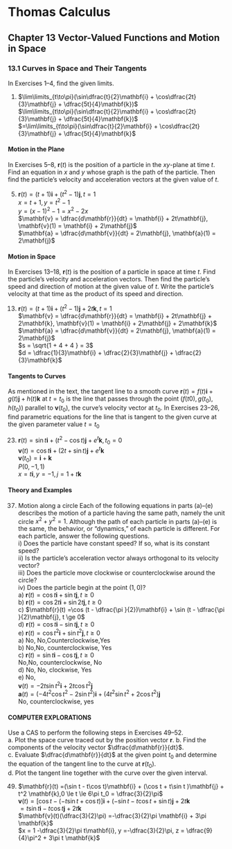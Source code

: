 # Thomas Calculus
## Chapter 13 Vector-Valued Functions and Motion in Space
### 13.1 Curves in Space and Their Tangents
In Exercises 1–4, find the given limits.  
1. $\lim\limits_{t\to\pi}(\sin\dfrac{t}{2}\mathbf{i} + \cos\dfrac{2t}{3}\mathbf{j} + \dfrac{5t}{4}\mathbf{k})$   
   $\lim\limits_{t\to\pi}(\sin\dfrac{t}{2}\mathbf{i} + \cos\dfrac{2t}{3}\mathbf{j} + \dfrac{5t}{4}\mathbf{k})$  
   $=\lim\limits_{t\to\pi}(\sin\dfrac{t}{2}\mathbf{i} + \cos\dfrac{2t}{3}\mathbf{j} + \dfrac{5t}{4}\mathbf{k}$  
#### Motion in the Plane
In Exercises 5–8, $\mathbf{r}(t)$ is the position of a particle in the $xy$-plane at time $t$. Find an equation in $x$ and $y$ whose graph is the path of the particle. Then find the particle’s velocity and acceleration vectors at the given value of $t$.  

5. $\mathbf{r}(t) = (t + 1)\mathbf{i} + (t^2 -1)\mathbf{j}, t = 1$  
   $x = t + 1, y = t^2 -1$  
   $y = (x-1)^2 - 1 = x^2 -2x$  
   $\mathbf{v} = \dfrac{d\mathbf{r}}{dt} = \mathbf{i} + 2t\mathbf{j}, \mathbf{v}(1) = \mathbf{i} + 2\mathbf{j}$  
   $\mathbf{a} = \dfrac{d\mathbf{v}}{dt} = 2\mathbf{j}, \mathbf{a}(1) = 2\mathbf{j}$ 
#### Motion in Space
In Exercises 13–18, $\mathbf{r}(t)$ is the position of a particle in space at time $t$. Find the particle’s velocity and acceleration vectors. Then find the particle’s speed and direction of motion at the given value of $t$. Write the particle’s velocity at that time as the product of its speed and direction.  

13. $\mathbf{r}(t) = (t + 1)\mathbf{i} + (t^2 -1)\mathbf{j} + 2t\mathbf{k}, t = 1$  
   $\mathbf{v} = \dfrac{d\mathbf{r}}{dt} = \mathbf{i} + 2t\mathbf{j} + 2\mathbf{k}, \mathbf{v}(1) = \mathbf{i} + 2\mathbf{j} + 2\mathbf{k}$  
   $\mathbf{a} = \dfrac{d\mathbf{v}}{dt} = 2\mathbf{j}, \mathbf{a}(1) = 2\mathbf{j}$  
   $s = \sqrt{1 + 4 + 4 } = 3$  
   $d = \dfrac{1}{3}\mathbf{i} + \dfrac{2}{3}\mathbf{j} + \dfrac{2}{3}\mathbf{k}$
#### Tangents to Curves
As mentioned in the text, the tangent line to a smooth curve $\mathbf{r}(t) = f(t)\mathbf{i} + g(t)\mathbf{j} + h(t)\mathbf{k}$ at $t = t_0$ is the line that passes through the point $(f(t0), g(t_0), h(t_0))$ parallel to $\mathbf{v}(t_0),$ the curve’s velocity vector at $t_0$. In Exercises 23–26, find parametric equations for the line that is tangent to the given curve at the given parameter value $t = t_0$   

23.  $\mathbf{r}(t) =\sin t\mathbf{i} + (t^2 - \cos t)\mathbf{j} + e^t\mathbf{k}, t_0 = 0$  
     $\mathbf{v}(t) = \cos t\mathbf{i} + (2t + \sin t)\mathbf{j} + e^t\mathbf{k}$    
     $\mathbf{v}(t_0) = \mathbf{i} + \mathbf{k}$  
     $P(0,-1,1)$  
     $x = t\mathbf{i}, y = -1, j = 1 + t\mathbf{k}$
#### Theory and Examples
37. Motion along a circle Each of the following equations in parts (a)–(e) describes the motion of a particle having the same path, namely the unit circle $x^2 + y^2 = 1$. Although the path of each particle in parts (a)–(e) is the same, the behavior, or “dynamics,” of each particle is different. For each particle, answer the following questions.  
 i) Does the particle have constant speed? If so, what is its constant speed?   
 ii) Is the particle’s acceleration vector always orthogonal to its velocity vector?   
 iii) Does the particle move clockwise or counterclockwise around the circle?  
 iv) Does the particle begin at the point $(1, 0)$?  
 a) $\mathbf{r}(t) =\cos t\mathbf{i} + \sin t\mathbf{j}, t \ge 0$  
 b) $\mathbf{r}(t) =\cos 2t\mathbf{i} + \sin 2t\mathbf{j}, t \ge 0$  
 c) $\mathbf{r}(t) =\cos (t - \dfrac{\pi }{2})\mathbf{i} + \sin (t - \dfrac{\pi }{2}\mathbf{j}, t \ge 0$  
 d) $\mathbf{r}(t) =\cos t\mathbf{i} - \sin t\mathbf{j}, t \ge 0$  
 e) $\mathbf{r}(t) =\cos t^2\mathbf{i} + \sin t^2\mathbf{j}, t \ge 0$  
 a) No, No,Counterclockwise,Yes  
 b) No,No, counterclockwise, Yes  
 c) $\mathbf{r}(t) =\sin t \mathbf{i} - \cos t \mathbf{j}, t \ge 0$   
 No,No, counterclockwise, No   
 d) No, No, clockwise, Yes  
 e) No,   
 $\mathbf{v}(t) =-2t\sin t^2 \mathbf{i} + 2t\cos t^2 \mathbf{j}$  
 $\mathbf{a}(t) =(-4t^2\cos t^2 - 2\sin t^2)\mathbf{i} + (4t^2\sin t^2 + 2\cos t^2) \mathbf{j}$  
 No, counterclockwise, yes
#### COMPUTER EXPLORATIONS
Use a CAS to perform the following steps in Exercises 49–52.  
a. Plot the space curve traced out by the position vector $\mathbf{r}$.
b. Find the components of the velocity vector $\dfrac{d\mathbf{r}}{dt}$.    
c. Evaluate $\dfrac{d\mathbf{r}}{dt}$ at the given point $t_0$ and determine the equation of the tangent line to the curve at $\mathbf{r}(t_0).$  
d. Plot the tangent line together with the curve over the given interval.  

49. $\mathbf{r}(t) =(\sin t - t\cos t)\mathbf{i} + (\cos t + t\sin t )\mathbf{j} + t^2 \mathbf{k},0 \le t \le 6\pi t_0 = \dfrac{3}{2}\pi$  
    $\mathbf{v}(t) =[\cos t - (-t\sin t + \cos t)] \mathbf{i} + (-\sin t - t\cos t + \sin t)\mathbf{j} + 2t \mathbf{k}$  
    $=t \sin t \mathbf{i} -t\cos t \mathbf{j} +  2t \mathbf{k}$  
    $\mathbf{v}(t)(\dfrac{3}{2}\pi) =-\dfrac{3}{2}\pi \mathbf{i} + 3\pi \mathbf{k}$  
    $x = 1  -\dfrac{3}{2}\pi t\mathbf{i}, y =-\dfrac{3}{2}\pi, z = \dfrac{9}{4}\pi^2 + 3\pi t \mathbf{k}$  

